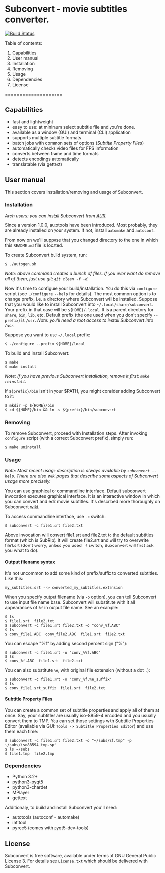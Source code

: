 Subconvert - movie subtitles converter.
====================

[![Build Status](https://travis-ci.org/mgoral/subconvert.svg?branch=master)](https://travis-ci.org/mgoral/subconvert)

Table of contents:

1. Capabilities
2. User manual
  1. Installation
  2. Removing
  3. Usage
  4. Dependencies
3. License

====================

## Capabilities
* fast and lightweight
* easy to use: at minimum select subtitle file and you're done.
* available as a window (GUI) and terminal (CLI) application
* supports multiple subtitle formats
* batch jobs with common sets of options (*Subtitle Property Files*)
* automatically checks video files for FPS information
* converts between frame and time formats
* detects encodings automatically
* translatable (via gettext)

## User manual
This section covers installation/removing and usage of Subconvert.

### Installation
*Arch users: you can install Subconvert from [AUR][aur].*

Since a version 1.0.0, autotools have been introduced. Most probably, they are already installed on
your system. If not, install `automake` and `autoconf`.

From now on we'll suppose that you changed directory to the one in which this `README.md` file is
located.

To create Subconvert build system, run:

```
$ ./autogen.sh
```

*Note: above command creates a bunch of files. If you ever want do remove all of them, just use
git: `git clean -f -d`.*

Now it's time to configure your build/installation. You do this via `configure` script (see
`./configure --help` for details). The most common option is to change prefix, i.e. a directory
where Subconvert will be installed. Suppose that you would like to install Subconvert into
`~/.local/share/subconvert`. Your prefix in that case will be `${HOME}/.local`. It is a parent
directory for `share`, `bin`, `lib`, etc. Default prefix (the one used when you don't specify
`--prefix`) is `/usr`. *Note: you'll need a root access to install Subconvert into /usr.*

Suppose you want to use `~/.local` prefix:

```
$ ./configure --prefix ${HOME}/local
```

To build and install Subconvert:

```
$ make
$ make install
```

*Note: If you have previous Subconvert installation, remove it first: `make reinstall`.*

If `${prefix}/bin` isn't in your $PATH, you might consider adding Subconvert to it:

```
$ mkdir -p ${HOME}/bin
$ cd ${HOME}/bin && ln -s ${prefix}/bin/subconvert
```

### Removing
To remove Subconvert, proceed with Installation steps. After invoking `configure` script (with a
correct Subconvert prefix), simply run:

```
$ make uninstall
```

### Usage
*Note: Most recent usage description is always available by `subconvert --help`. There are also
[wiki pages][wiki] that describe some aspects of Subconvert usage more precisely.*

You can use graphical or commandline interface. Default subconvert invocation executes graphical
interface. It is an interactive window in which you can convert and edit movie subtitles. It's
described more thoroughly on Subconvert [wiki][wiki-gui].

To access commandline interface, use `-c` switch:

```
$ subconvert -c file1.srt file2.txt
```

Above invocation will convert file1.srt and file2.txt to the default subtitles format (which is
SubRip). It will create file2.srt and will try to overwrite file1.srt (don't worry, unless you used
`-f` switch, Subconvert will first ask you what to do).

#### Output filename syntax
It's not uncommon to add some kind of prefix/suffix to converted subtitles. Like this:

```
my_subtitles.srt --> converted_my_subtitles.extension
```

When you specify output filename (via `-o` option), you can tell Subconvert to use input file name
base. Subconvert will substitute with it all appearances of `%f` in output file name. See an
example:

```
$ ls
$ file1.srt  file2.txt
$ subconvert -c file1.srt file2.txt -o "conv_%f.ABC"
$ ls
$ conv_file1.ABC  conv_file2.ABC  file1.srt  file2.txt
```

You can escape "%f" by adding second percent sign ("%"):
```
$ subconvert -c file1.srt -o "conv_%%f.ABC"
$ ls
$ conv_%f.ABC  file1.srt  file2.txt
```

You can also substitute `%e`, with original file extension (without a dot `.`):

```
$ subconvert -c file1.srt -o "conv_%f.%e_suffix"
$ ls
$ conv_file1.srt_suffix  file1.srt  file2.txt
```

#### Subtitle Property Files
You can create a common set of subtitle properties and apply all of them at once. Say, your
subtitles are usually iso-8859-4 encoded and you usually convert them to TMP. You can set those
settings with Subtitle Properties Editor (available via GUI: `Tools -> Subtitle Properties Editor`)
 and use them each time:

```
$ subconvert -c file1.srt file2.txt -o "~/subs/%f.tmp" -p ~/subs/iso88594_tmp.spf
$ ls ~/subs
$ file1.tmp  file2.tmp
```

### Dependencies
* Python 3.2+
* python3-pyqt5
* python3-chardet
* MPlayer
* gettext

Additionaly, to build and install Subconvert you'll need:
* autotools (autoconf + automake)
* intltool
* pyrcc5 (comes with pyqt5-dev-tools)

## License
Subconvert is free software, available under terms of GNU General Public License 3. For details see
`License.txt` which should be delivered with Subconvert.

[wiki]: https://github.com/mgoral/subconvert/wiki
[wiki-gui]: https://github.com/mgoral/subconvert/wiki/Graphical-User-Interface
[aur]: https://aur.archlinux.org/packages/subconvert/

